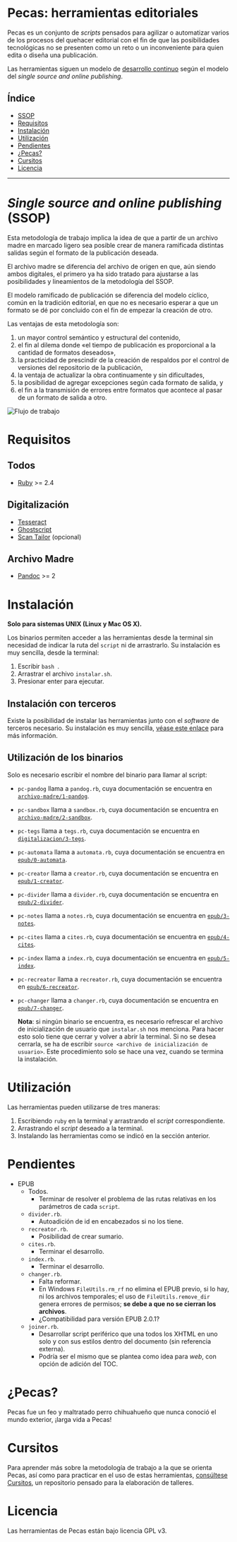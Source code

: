 # Pecas: herramientas editoriales

Pecas es un conjunto de *scripts* pensados para agilizar
o automatizar varios de los procesos del quehacer editorial con el fin
de que las posibilidades tecnológicas no se presenten como un reto o un
inconveniente para quien edita o diseña una publicación.

Las herramientas siguen un modelo de [desarrollo continuo](https://es.wikipedia.org/wiki/Liberaci%C3%B3n_continua)
según el modelo del *single source and online publishing*.

## Índice

* [SSOP](#single-source-and-online-publishing-ssop)
* [Requisitos](#requisitos)
* [Instalación](#instalación)
* [Utilización](#utilización)
* [Pendientes](#pendientes)
* [¿Pecas?](#pecas)
* [Cursitos](#cursitos)
* [Licencia](#licencia)

---

# *Single source and online publishing* (SSOP)

Esta metodología de trabajo implica la idea de que a partir de un archivo
madre en marcado ligero sea posible crear de manera ramificada distintas 
salidas según el formato de la publicación deseada.

El archivo madre se diferencia del archivo de origen en que, aún siendo
ambos digitales, el primero ya ha sido tratado para ajustarse a las posibilidades 
y lineamientos de la metodología del SSOP.

El modelo ramificado de publicación se diferencia del modelo cíclico, común
en la tradición editorial, en que no es necesario esperar a que un formato
se dé por concluido con el fin de empezar la creación de otro.

Las ventajas de esta metodología son:

1. un mayor control semántico y estructural del contenido,
2. el fin al dilema donde «el tiempo de publicación es proporcional a la 
cantidad de formatos deseados»,
3. la practicidad de prescindir de la creación de respaldos por el control
de versiones del repositorio de la publicación,
4. la ventaja de actualizar la obra continuamente y sin dificultades,
5. la posibilidad de agregar excepciones según cada formato de salida, y
6. el fin a la transmisión de errores entre formatos que acontece al pasar
de un formato de salida a otro.

![Flujo de trabajo](flujo-de-trabajo.jpg)

# Requisitos

## Todos

* [Ruby](https://www.ruby-lang.org/es/) >= 2.4
  
## Digitalización

* [Tesseract](https://github.com/tesseract-ocr/tesseract)
* [Ghostscript](https://www.ghostscript.com/)
* [Scan Tailor](http://scantailor.org/) (opcional)

## Archivo Madre

* [Pandoc](http://pandoc.org/) >= 2

# Instalación

**Solo para sistemas UNIX (Linux y Mac OS X).**

Los binarios permiten acceder a las herramientas desde la terminal sin necesidad
de indicar la ruta del `script` ni de arrastrarlo. Su instalación es muy sencilla,
desde la terminal:

1. Escribir `bash `.
2. Arrastrar el archivo `instalar.sh`.
3. Presionar enter para ejecutar.

## Instalación con terceros

Existe la posibilidad de instalar las herramientas junto con el *software*
de terceros necesario. Su instalación es muy sencilla, 
[véase este enlace](https://github.com/NikaZhenya/cursitos/tree/master/instalacion)
para más información.

## Utilización de los binarios

Solo es necesario escribir el nombre del binario para llamar al script:

* `pc-pandog` llama a `pandog.rb`, cuya documentación se encuentra en [`archivo-madre/1-pandog`](https://github.com/NikaZhenya/pecas/tree/master/archivo-madre/1-pandog).
* `pc-sandbox` llama a `sandbox.rb`, cuya documentación se encuentra en [`archivo-madre/2-sandbox`](https://github.com/NikaZhenya/pecas/tree/master/archivo-madre/2-sandbox).
* `pc-tegs` llama a `tegs.rb`, cuya documentación se encuentra en [`digitalizacion/3-tegs`](https://github.com/NikaZhenya/pecas/tree/master/digitalizacion/3-tegs).
* `pc-automata` llama a `automata.rb`, cuya documentación se encuentra en [`epub/0-automata`](https://github.com/NikaZhenya/pecas/tree/master/epub/0-automata).
* `pc-creator` llama a `creator.rb`, cuya documentación se encuentra en [`epub/1-creator`](https://github.com/NikaZhenya/pecas/tree/master/epub/1-creator).
* `pc-divider` llama a `divider.rb`, cuya documentación se encuentra en [`epub/2-divider`](https://github.com/NikaZhenya/pecas/tree/master/epub/2-divider).
* `pc-notes` llama a `notes.rb`, cuya documentación se encuentra en [`epub/3-notes`](https://github.com/NikaZhenya/pecas/tree/master/epub/3-notes).
* `pc-cites` llama a `cites.rb`, cuya documentación se encuentra en [`epub/4-cites`](https://github.com/NikaZhenya/pecas/tree/master/epub/4-cites).
* `pc-index` llama a `index.rb`, cuya documentación se encuentra en [`epub/5-index`](https://github.com/NikaZhenya/pecas/tree/master/epub/5-index).
* `pc-recreator` llama a `recreator.rb`, cuya documentación se encuentra en [`epub/6-recreator`](https://github.com/NikaZhenya/pecas/tree/master/epub/6-recreator).
* `pc-changer` llama a `changer.rb`, cuya documentación se encuentra en [`epub/7-changer`](https://github.com/NikaZhenya/pecas/tree/master/epub/7-changer).

    **Nota**: si ningún binario se encuentra, es necesario refrescar el archivo de
    inicialización de usuario que `instalar.sh` nos menciona. Para hacer esto
    solo tiene que cerrar y volver a abrir la terminal. Si no se desea cerrarla,
    se ha de escribir `source <archivo de inicialización de usuario>`. Este
    procedimiento solo se hace una vez, cuando se termina la instalación.

# Utilización

Las herramientas pueden utilizarse de tres maneras:

1. Escribiendo `ruby` en la terminal y arrastrando el *script* correspondiente.
2. Arrastrando el *script* deseado a la terminal.
3. Instalando las herramientas como se indicó en la sección anterior.

# Pendientes

* EPUB
  * Todos.
    * Terminar de resolver el problema de las rutas relativas en los parámetros de cada `script`.
  * `divider.rb`.
    * Autoadición de id en encabezados si no los tiene.
  * `recreator.rb`.
    * Posibilidad de crear sumario.
  * `cites.rb`.
    * Terminar el desarrollo.
  * `index.rb`.
    * Terminar el desarrollo.
  * `changer.rb`.
    * Falta reformar.
    * En Windows `FileUtils.rm_rf` no elimina el EPUB previo, si lo hay, ni los archivos temporales; el uso de `FileUtils.remove_dir` genera errores de permisos; **se debe a que no se cierran los archivos**.
    * ¿Compatibilidad para versión EPUB 2.0.1?
  * `joiner.rb`.
    * Desarrollar script periférico que una todos los XHTML en uno solo y con sus estilos dentro del documento (sin referencia externa).
    * Podría ser el mismo que se plantea como idea para *web*, con opción de adición del TOC.

# ¿Pecas?

Pecas fue un feo y maltratado perro chihuahueño que nunca conoció el mundo exterior, ¡larga vida a Pecas!

# Cursitos

Para aprender más sobre la metodología de trabajo a la que se orienta Pecas,
así como para practicar en el uso de estas herramientas, [consúltese Cursitos](http://www.cursitos.cliteratu.re/),
un repositorio pensado para la elaboración de talleres.

# Licencia

Las herramientas de Pecas están bajo licencia GPL v3.
